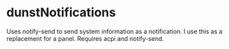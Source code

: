 # dunstNotifications

Uses notify-send to send system information as a notification. I use this as a replacement for a panel. Requires acpi and notify-send.
